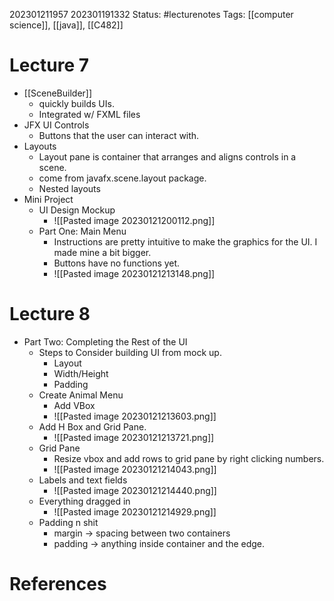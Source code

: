 202301211957
202301191332
Status: #lecturenotes
Tags: [[computer science]], [[java]], [[C482]]


# Lecture 7
- [[SceneBuilder]]
	- quickly builds UIs. 
	- Integrated w/ FXML files
- JFX UI Controls
	- Buttons that the user can interact with.
- Layouts
	- Layout pane is container that arranges and aligns controls in a scene.
	- come from javafx.scene.layout package.
	- Nested layouts
- Mini Project
	- UI Design Mockup 
		- ![[Pasted image 20230121200112.png]]
	- Part One: Main Menu
		- Instructions are pretty intuitive to make the graphics for the UI. I made mine a bit bigger.
		- Buttons have no functions yet.
		- ![[Pasted image 20230121213148.png]]
# Lecture 8
- Part Two: Completing the Rest of the UI
	- Steps to Consider building UI from mock up.
		- Layout
		- Width/Height
		- Padding
	- Create Animal Menu
		- Add VBox
		- ![[Pasted image 20230121213603.png]]
	- Add H Box and Grid Pane.
		- ![[Pasted image 20230121213721.png]]
	- Grid Pane
		- Resize vbox and add rows to grid pane by right clicking numbers.
		- ![[Pasted image 20230121214043.png]]
	- Labels and text fields
		- ![[Pasted image 20230121214440.png]]
	- Everything dragged in
		- ![[Pasted image 20230121214929.png]]
	- Padding n shit
		- margin → spacing between two containers
		- padding → anything inside container and the edge.

# References
